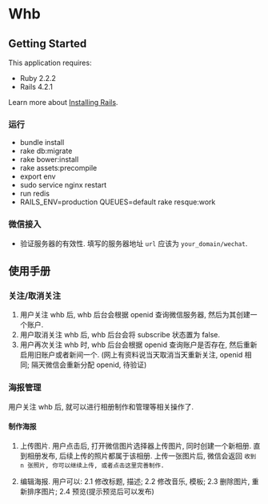 # Whb

## Getting Started
This application requires:

- Ruby 2.2.2
- Rails 4.2.1

Learn more about [Installing Rails](http://railsapps.github.io/installing-rails.html).

### 运行
* bundle install
* rake db:migrate
* rake bower:install
* rake assets:precompile
* export env
* sudo service nginx restart
* run redis
* RAILS_ENV=production QUEUES=default rake resque:work

### 微信接入

- 验证服务器的有效性. 填写的服务器地址 `url` 应该为 `your_domain/wechat`.


## 使用手册

### 关注/取消关注

1. 用户关注 whb 后, whb 后台会根据 openid 查询微信服务器, 然后为其创建一个账户.
2. 用户取消关注 whb 后, whb 后台会将 subscribe 状态置为 false.
3. 用户再次关注 whb 时, whb 后台会根据 openid 查询账户是否存在, 然后重新启用旧账户或者新间一个.
   (网上有资料说当天取消当天重新关注, openid 相同; 隔天微信会重新分配 openid, 待验证)

### 海报管理
用户关注 whb 后, 就可以进行相册制作和管理等相关操作了.

#### 制作海报

1. 上传图片. 用户点击后, 打开微信图片选择器上传图片, 同时创建一个新相册. 直到相册发布, 后续上传的照片都属于该相册.
上传一张图片后, 微信会返回 `收到 n 张照片, 你可以继续上传, 或者点击这里完善制作.`

2. 编辑海报. 用户可以:
   2.1 修改标题, 描述;
   2.2 修改音乐, 模板;
   2.3 删除图片, 重新排序图片;
   2.4 预览(提示预览后可以发布)
